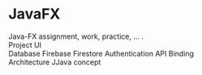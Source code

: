 # JavaFX

Java-FX assignment, work, practice, ... .     
Project
UI    
Database
Firebase
Firestore
Authentication
API     Binding  
Architecture
JJava concept
   
